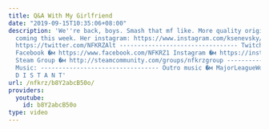 ```yaml
---
title: Q&A With My Girlfriend
date: "2019-09-15T10:35:06+08:00"
description: 'We''re back, boys. Smash that mf like. More quality original content
  coming this week. Her instagram: https://www.instagram.com/ksenevsky/ Twitter �м
  https://twitter.com/NFKRZAlt --------------------------------- Twitch �м http://www.twitch.tv/nfkrz
  Facebook �м https://www.facebook.com/NFKRZ1 Instagram �м https://instagram.com/roman_nfkrz/
  Steam Group �м http://steamcommunity.com/groups/nfkrzgroup ---------------------------------
  Music: --------------------------------- Outro music �м MajorLeagueWobs/Holder -
  D I S T A N T'
url: /nfkrz/b8Y2abcB50o/
providers:
  youtube:
    id: b8Y2abcB50o
type: video
---
```

